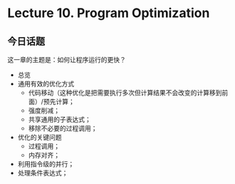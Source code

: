 # Lecture 10. Program Optimization

## 今日话题

这一章的主题是：如何让程序运行的更快？

*   总览
*   通用有效的优化方式
    *   代码移动（这种优化是把需要执行多次但计算结果不会改变的计算移到前面）/预先计算；
    *   强度削减；
    *   共享通用的子表达式；
    *   移除不必要的过程调用；
*   优化的关键问题
    *   过程调用；
    *   内存对齐；
*   利用指令级的并行；
*   处理条件表达式；



